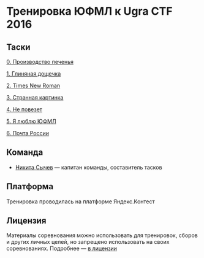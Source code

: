 # Тренировка ЮФМЛ к Ugra CTF 2016


## Таски
[0. Производство печенья](cookies/)

[1. Глиняная дощечка](caesar/)

[2. Times New Roman](header/)

[3. Странная картинка](exif/)

[4. Не повезет](jquery/)

[5. Я люблю ЮФМЛ](upmllogo/)

[6. Почта России](sql/)

## Команда

* [Никита Сычев](https://github.com/nsychev) — капитан команды, составитель тасков

## Платформа

Тренировка проводилась на платформе Яндекс.Контест

## Лицензия

Материалы соревнования можно использовать для тренировок, сборов и других личных целей, но запрещено использовать на своих соревнованиях. Подробнее — [в лицензии](LICENSE)

